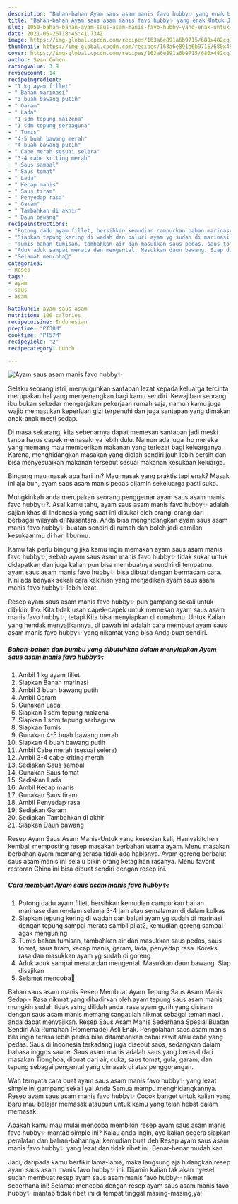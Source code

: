 ```yaml
---
description: "Bahan-bahan Ayam saus asam manis favo hubby✨ yang enak Untuk Jualan"
title: "Bahan-bahan Ayam saus asam manis favo hubby✨ yang enak Untuk Jualan"
slug: 1050-bahan-bahan-ayam-saus-asam-manis-favo-hubby-yang-enak-untuk-jualan
date: 2021-06-26T18:45:41.734Z
image: https://img-global.cpcdn.com/recipes/163a6e891a6b9715/680x482cq70/ayam-saus-asam-manis-favo-hubby✨-foto-resep-utama.jpg
thumbnail: https://img-global.cpcdn.com/recipes/163a6e891a6b9715/680x482cq70/ayam-saus-asam-manis-favo-hubby✨-foto-resep-utama.jpg
cover: https://img-global.cpcdn.com/recipes/163a6e891a6b9715/680x482cq70/ayam-saus-asam-manis-favo-hubby✨-foto-resep-utama.jpg
author: Sean Cohen
ratingvalue: 3.9
reviewcount: 14
recipeingredient:
- "1 kg ayam fillet"
- " Bahan marinasi"
- "3 buah bawang putih"
- " Garam"
- " Lada"
- "1 sdm tepung maizena"
- "1 sdm tepung serbaguna"
- " Tumis"
- "4-5 buah bawang merah"
- "4 buah bawang putih"
- " Cabe merah sesuai selera"
- "3-4 cabe kriting merah"
- " Saus sambal"
- " Saus tomat"
- " Lada"
- " Kecap manis"
- " Saus tiram"
- " Penyedap rasa"
- " Garam"
- " Tambahkan di akhir"
- " Daun bawang"
recipeinstructions:
- "Potong dadu ayam fillet, bersihkan kemudian campurkan bahan marinase dan rendam selama 3-4 jam atau semalaman di dalam kulkas"
- "Siapkan tepung kering di wadah dan baluri ayam yg sudah di marinasi dengan tepung sampai merata sambil pijat2, kemudian goreng sampai agak menguning"
- "Tumis bahan tumisan, tambahkan air dan masukkan saus pedas, saus tomat, saus tiram, kecap manis, garam, lada, penyedap rasa. Koreksi rasa dan masukkan ayam yg sudah di goreng"
- "Aduk aduk sampai merata dan mengental. Masukkan daun bawang. Siap disajikan"
- "Selamat mencoba🤗"
categories:
- Resep
tags:
- ayam
- saus
- asam

katakunci: ayam saus asam 
nutrition: 106 calories
recipecuisine: Indonesian
preptime: "PT38M"
cooktime: "PT57M"
recipeyield: "2"
recipecategory: Lunch

---
```



![Ayam saus asam manis favo hubby✨](https://img-global.cpcdn.com/recipes/163a6e891a6b9715/680x482cq70/ayam-saus-asam-manis-favo-hubby✨-foto-resep-utama.jpg)

Selaku seorang istri, menyuguhkan santapan lezat kepada keluarga tercinta merupakan hal yang menyenangkan bagi kamu sendiri. Kewajiban seorang ibu bukan sekedar mengerjakan pekerjaan rumah saja, namun kamu juga wajib memastikan keperluan gizi terpenuhi dan juga santapan yang dimakan anak-anak mesti sedap.

Di masa  sekarang, kita sebenarnya dapat memesan santapan jadi meski tanpa harus capek memasaknya lebih dulu. Namun ada juga lho mereka yang memang mau memberikan makanan yang terlezat bagi keluarganya. Karena, menghidangkan masakan yang diolah sendiri jauh lebih bersih dan bisa menyesuaikan makanan tersebut sesuai makanan kesukaan keluarga. 

Bingung mau masak apa hari ini? Mau masak yang praktis tapi enak? Masak ini aja bun, ayam saos asam manis pedas dijamin sekeluarga pasti suka.

Mungkinkah anda merupakan seorang penggemar ayam saus asam manis favo hubby✨?. Asal kamu tahu, ayam saus asam manis favo hubby✨ adalah sajian khas di Indonesia yang saat ini disukai oleh orang-orang dari berbagai wilayah di Nusantara. Anda bisa menghidangkan ayam saus asam manis favo hubby✨ buatan sendiri di rumah dan boleh jadi camilan kesukaanmu di hari liburmu.

Kamu tak perlu bingung jika kamu ingin memakan ayam saus asam manis favo hubby✨, sebab ayam saus asam manis favo hubby✨ tidak sukar untuk didapatkan dan juga kalian pun bisa membuatnya sendiri di tempatmu. ayam saus asam manis favo hubby✨ bisa dibuat dengan bermacam cara. Kini ada banyak sekali cara kekinian yang menjadikan ayam saus asam manis favo hubby✨ lebih lezat.

Resep ayam saus asam manis favo hubby✨ pun gampang sekali untuk dibikin, lho. Kita tidak usah capek-capek untuk memesan ayam saus asam manis favo hubby✨, tetapi Kita bisa menyiapkan di rumahmu. Untuk Kalian yang hendak menyajikannya, di bawah ini adalah cara membuat ayam saus asam manis favo hubby✨ yang nikamat yang bisa Anda buat sendiri.

<!--inarticleads1-->

##### Bahan-bahan dan bumbu yang dibutuhkan dalam menyiapkan Ayam saus asam manis favo hubby✨:

1. Ambil 1 kg ayam fillet
1. Siapkan  Bahan marinasi
1. Ambil 3 buah bawang putih
1. Ambil  Garam
1. Gunakan  Lada
1. Siapkan 1 sdm tepung maizena
1. Siapkan 1 sdm tepung serbaguna
1. Siapkan  Tumis
1. Gunakan 4-5 buah bawang merah
1. Siapkan 4 buah bawang putih
1. Ambil  Cabe merah (sesuai selera)
1. Ambil 3-4 cabe kriting merah
1. Sediakan  Saus sambal
1. Gunakan  Saus tomat
1. Sediakan  Lada
1. Ambil  Kecap manis
1. Gunakan  Saus tiram
1. Ambil  Penyedap rasa
1. Sediakan  Garam
1. Sediakan  Tambahkan di akhir
1. Siapkan  Daun bawang


Resep Ayam Saus Asam Manis-Untuk yang kesekian kali, Haniyakitchen kembali memposting resep masakan berbahan utama ayam. Menu masakan berbahan ayam memang serasa tidak ada habisnya. Ayam goreng berbalut saus asam manis ini selalu bikin orang ketagihan rasanya. Menu favorit restoran China ini bisa dibuat sendiri dengan resep ini. 

<!--inarticleads2-->

##### Cara membuat Ayam saus asam manis favo hubby✨:

1. Potong dadu ayam fillet, bersihkan kemudian campurkan bahan marinase dan rendam selama 3-4 jam atau semalaman di dalam kulkas
1. Siapkan tepung kering di wadah dan baluri ayam yg sudah di marinasi dengan tepung sampai merata sambil pijat2, kemudian goreng sampai agak menguning
1. Tumis bahan tumisan, tambahkan air dan masukkan saus pedas, saus tomat, saus tiram, kecap manis, garam, lada, penyedap rasa. Koreksi rasa dan masukkan ayam yg sudah di goreng
1. Aduk aduk sampai merata dan mengental. Masukkan daun bawang. Siap disajikan
1. Selamat mencoba🤗


Bahan saus asam manis  Resep Membuat Ayam Tepung Saus Asam Manis Sedap - Rasa nikmat yang dihadirkan oleh ayam tepung saus asam manis mungkin sudah tidak asing dilidah anda. rasa ayam gurih yang disiram dengan saus asam manis memang sangat lah nikmat sebagai teman nasi . anda dapat menyajikan. Resep Saus Asam Manis Sederhana Spesial Buatan Sendiri Ala Rumahan (Homemade) Asli Enak. Pengolahan saos asam manis bila ingin terasa lebih pedas bisa ditambahkan cabai rawit atau cabe yang pedas. Saus di Indonesia terkadang juga disebut saos, sedangkan dalam bahasa inggris sauce. Saus asam manis adalah saus yang berasal dari masakan Tionghoa, dibuat dari air, cuka, saus tomat, gula, garam, dan tepung sebagai pengental yang dimasak di atas penggorengan. 

Wah ternyata cara buat ayam saus asam manis favo hubby✨ yang lezat simple ini gampang sekali ya! Anda Semua mampu menghidangkannya. Resep ayam saus asam manis favo hubby✨ Cocok banget untuk kalian yang baru mau belajar memasak ataupun untuk kamu yang telah hebat dalam memasak.

Apakah kamu mau mulai mencoba membikin resep ayam saus asam manis favo hubby✨ mantab simple ini? Kalau anda ingin, ayo kalian segera siapkan peralatan dan bahan-bahannya, kemudian buat deh Resep ayam saus asam manis favo hubby✨ yang lezat dan tidak ribet ini. Benar-benar mudah kan. 

Jadi, daripada kamu berfikir lama-lama, maka langsung aja hidangkan resep ayam saus asam manis favo hubby✨ ini. Dijamin kalian tak akan nyesel sudah membuat resep ayam saus asam manis favo hubby✨ nikmat sederhana ini! Selamat mencoba dengan resep ayam saus asam manis favo hubby✨ mantab tidak ribet ini di tempat tinggal masing-masing,ya!.

